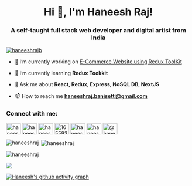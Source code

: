 

<h1 align="center">Hi 👋, I'm Haneesh Raj!</h1>
<h3 align="center">A self-taught full stack web developer and digital artist from India</h3>

<p align="left"> <a href="https://twitter.com/haneeshrajb" target="blank"><img src="https://img.shields.io/twitter/follow/haneeshrajb?logo=twitter&style=for-the-badge" alt="haneeshrajb" /></a> </p>

- 🔭 I’m currently working on [E-Commerce Website using Redux ToolKit](https://github.com/haneeshraj/mern-ecommerce-v2)

- 🌱 I’m currently learning **Redux Tookkit**

- 💬 Ask me about **React, Redux, Express, NoSQL DB, NextJS**

- 📫 How to reach me **haneeshraj.banisetti@gmail.com**

<h3 align="left">Connect with me:</h3>
<p align="left">
<a href="https://codepen.io/haneeshraj" target="blank"><img align="center" src="https://raw.githubusercontent.com/rahuldkjain/github-profile-readme-generator/master/src/images/icons/Social/codepen.svg" alt="haneeshraj" height="30" width="40" /></a>
<a href="https://twitter.com/haneeshrajb" target="blank"><img align="center" src="https://raw.githubusercontent.com/rahuldkjain/github-profile-readme-generator/master/src/images/icons/Social/twitter.svg" alt="haneeshrajb" height="30" width="40" /></a>
<a href="https://linkedin.com/in/haneeshraj" target="blank"><img align="center" src="https://raw.githubusercontent.com/rahuldkjain/github-profile-readme-generator/master/src/images/icons/Social/linked-in-alt.svg" alt="haneeshraj" height="30" width="40" /></a>
<a href="https://stackoverflow.com/users/16559308" target="blank"><img align="center" src="https://raw.githubusercontent.com/rahuldkjain/github-profile-readme-generator/master/src/images/icons/Social/stack-overflow.svg" alt="16559308" height="30" width="40" /></a>
<a href="https://codesandbox.com/haneeshraj" target="blank"><img align="center" src="https://raw.githubusercontent.com/rahuldkjain/github-profile-readme-generator/master/src/images/icons/Social/codesandbox.svg" alt="haneeshraj" height="30" width="40" /></a>
<a href="https://instagram.com/haneeshrajb" target="blank"><img align="center" src="https://raw.githubusercontent.com/rahuldkjain/github-profile-readme-generator/master/src/images/icons/Social/instagram.svg" alt="haneeshrajb" height="30" width="40" /></a>
<a href="https://www.youtube.com/c/@haneeshraj" target="blank"><img align="center" src="https://raw.githubusercontent.com/rahuldkjain/github-profile-readme-generator/master/src/images/icons/Social/youtube.svg" alt="@haneeshraj" height="30" width="40" /></a>
</p>


<p><img align="left" src="https://github-readme-stats.vercel.app/api/top-langs?username=haneeshraj&show_icons=true&locale=en&layout=compact&theme=dark" alt="haneeshraj" /></p>

<p>&nbsp;<img align="center" src="https://github-readme-stats.vercel.app/api?username=haneeshraj&show_icons=true&locale=en&theme=dark" alt="haneeshraj" /></p>

<p><img align="center" src="https://github-readme-streak-stats.herokuapp.com/?user=haneeshraj&theme=dark" alt="haneeshraj" /></p>

[![](https://visitcount.itsvg.in/api?id=haneeshraj&label=&color=12&icon=2&pretty=true)](https://visitcount.itsvg.in)

[![Haneesh's github activity graph](https://github-readme-activity-graph.vercel.app/graph?username=haneeshraj&theme=xcode)](https://github.com/ashutosh00710/github-readme-activity-graph)
